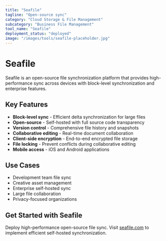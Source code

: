 ```yaml
---
title: "Seafile"
tagline: "Open-source sync"
category: "Cloud Storage & File Management"
subcategory: "Business File Management"
tool_name: "Seafile"
deployment_status: "deployed"
image: "/images/tools/seafile-placeholder.jpg"
---
```


# Seafile

Seafile is an open-source file synchronization platform that provides high-performance sync across devices with block-level synchronization and enterprise features.

## Key Features

- **Block-level sync** - Efficient delta synchronization for large files
- **Open-source** - Self-hosted with full source code transparency
- **Version control** - Comprehensive file history and snapshots
- **Collaborative editing** - Real-time document collaboration
- **Client-side encryption** - End-to-end encrypted file storage
- **File locking** - Prevent conflicts during collaborative editing
- **Mobile access** - iOS and Android applications

## Use Cases

- Development team file sync
- Creative asset management
- Enterprise self-hosted sync
- Large file collaboration
- Privacy-focused organizations

## Get Started with Seafile

Deploy high-performance open-source file sync. Visit [seafile.com](https://www.seafile.com) to implement efficient self-hosted synchronization.
